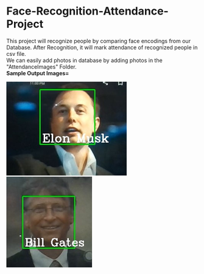 # Face-Recognition-Attendance-Project
This project will recognize people by comparing face encodings from our Database.
After Recognition, it will mark attendance of recognized people in csv file. <br>
We can easily add photos in database by adding photos in the "AttendanceImages" Folder.<br>
<b> Sample Output Images= </b><br>
<div>
  <img src="Images/Elon Output.jpg">
  <img src="Images/Gates Output.jpg">
</div>
